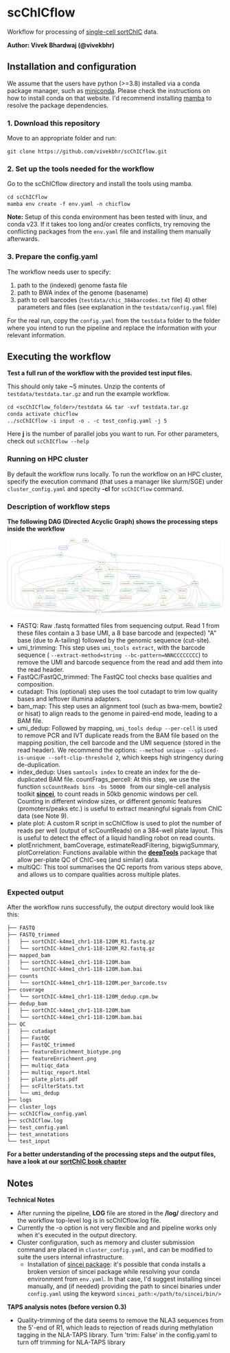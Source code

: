# scChICflow

Workflow for processing of [single-cell sortChIC](https://www.ncbi.nlm.nih.gov/pmc/articles/PMC9925381/) data.

**Author: Vivek Bhardwaj (@vivekbhr)**

## Installation and configuration

We assume that the users have python (>=3.8) installed via a conda package manager, such as [miniconda](https://docs.conda.io/en/latest/miniconda.html). Please check the instructions on how to install conda on that website. I'd recommend installing [mamba](https://anaconda.org/conda-forge/mamba) to resolve the package dependencies.


### 1. Download this repository

Move to an appropriate folder and run:

```
git clone https://github.com/vivekbhr/scChICflow.git
```

### 2. Set up the tools needed for the workflow

Go to the scChICflow directory and install the tools using mamba.

```
cd scChICflow
mamba env create -f env.yaml -n chicflow
```

**Note:** Setup of this conda environment has been tested with linux, and conda v23. If it takes too long and/or creates conflicts, try removing the conflicting packages from the `env.yaml` file and installing them manually afterwards.


### 3. Prepare the config.yaml

The workflow needs user to specify:

  1) path to the (indexed) genome fasta file
  2) path to BWA index of the genome (basename)
  3) path to  cell barcodes (`testdata/chic_384barcodes.txt` file)
	4) other parameters and files (see explanation in the `testdata/config.yaml` file)

For the real run, copy the `config.yaml` from the `testdata` folder to the folder where you intend to run the pipeline and replace the information with your relevant information.


## Executing the workflow

**Test a full run of the workflow with the provided test input files.**

This should only take ~5 minutes. Unzip the contents of `testdata/testdata.tar.gz` and run the example workflow.

```
cd <scChICflow_folder>/testdata && tar -xvf testdata.tar.gz
conda activate chicflow
../scChICflow -i input -o . -c test_config.yaml -j 5
```

Here **j** is the number of parallel jobs you want to run. For other parameters, check out `scChICflow --help`

### Running on HPC cluster

By default the workflow runs locally. To run the workflow on an HPC cluster, specify the execution command (that uses a manager like slurm/SGE) under `cluster_config.yaml` and specity **-cl** for `scChICflow` command.


### Description of workflow steps

**The following DAG (Directed Acyclic Graph) shows the processing steps inside the workflow**

![DAG](./dag.png)

 - FASTQ: Raw .fastq formatted files from sequencing output. Read 1 from these files contain a 3 base UMI, a 8 base barcode and (expected) "A" base (due to A-tailing) followed by the genomic sequence (cut-site).
 - umi_trimming: This step uses `umi_tools extract`, with the barcode sequence ( `--extract-method=string --bc-pattern=NNNCCCCCCCC`) to remove the UMI and barcode sequence from the read and add them into the read header.
 - FastQC/FastQC_trimmed: The FastQC tool checks base qualities and composition.
 - cutadapt: This (optional) step uses the tool cutadapt to trim low quality bases and leftover illumina adapters.
 - bam_map: This step uses an alignment tool (such as bwa-mem, bowtie2 or hisat) to align reads to the genome in paired-end mode, leading to a BAM file.
 - umi_dedup: Followed by mapping, `umi_tools dedup --per-cell` is used to remove PCR and IVT duplicate reads from the BAM file based on the mapping position, the cell barcode and the UMI sequence (stored in the read header). We recommend the options: `--method unique --spliced-is-unique --soft-clip-threshold 2`, which keeps high stringency during de-duplication.
 - index_dedup: Uses `samtools index` to create an index for the de-duplicated BAM file.
countFrags_percell: At this step, we use the function `scCountReads bins -bs 50000 ` from our single-cell analysis toolkit [**sincei**](https://sincei.readthedocs.io/en/latest/), to count reads in 50kb genomic windows per cell. Counting in different window sizes, or different genomic features (promoters/peaks etc.) is useful to extract meaningful signals from ChIC data (see Note 9).
 - plate plot: A custom R script in scChICflow is used to plot the number of reads per well (output of scCountReads) on a 384-well plate layout. This is useful to detect the effect of a liquid handling robot on read counts.
 - plotEnrichment, bamCoverage, estimateReadFiltering, bigwigSummary, plotCorrelation: Functions available within the [**deepTools**](https://deeptools.readthedocs.io/en/develop/) package that allow per-plate QC of ChIC-seq (and similar) data.
 - multiQC: This tool summarises the QC reports from various steps above, and allows us to compare qualities across multiple plates.


### Expected output

After the workflow runs successfully, the output directory would look like this:

```
├── FASTQ
├── FASTQ_trimmed
│   ├── sortChIC-k4me1_chr1-118-120M_R1.fastq.gz
│   └── sortChIC-k4me1_chr1-118-120M_R2.fastq.gz
├── mapped_bam
│   ├── sortChIC-k4me1_chr1-118-120M.bam
│   └── sortChIC-k4me1_chr1-118-120M.bam.bai
├── counts
│   └── sortChIC-k4me1_chr1-118-120M.per_barcode.tsv
├── coverage
│   └── sortChIC-k4me1_chr1-118-120M_dedup.cpm.bw
├── dedup_bam
│   ├── sortChIC-k4me1_chr1-118-120M.bam
│   └── sortChIC-k4me1_chr1-118-120M.bam.bai
├── QC
│   ├── cutadapt
│   ├── FastQC
│   ├── FastQC_trimmed
│   ├── featureEnrichment_biotype.png
│   ├── featureEnrichment.png
│   ├── multiqc_data
│   ├── multiqc_report.html
│   ├── plate_plots.pdf
│   ├── scFilterStats.txt
│   └── umi_dedup
├── logs
├── cluster_logs
├── scChICflow_config.yaml
├── scChICflow.log
├── test_config.yaml
├── test_annotations
└── test_input

```

**For a better understanding of the processing steps and the output files, have a look at our [sortChIC book chapter]()**

## Notes

**Technical Notes**

  - After running the pipeline, **LOG** file are stored in the **<output>/log/** directory and the workflow top-level log is in scChICflow.log file.
  - Currently the -o option is not very flexible and and pipeline works only when it's executed in the output directory.
  - Cluster configuration, such as memory and cluster submission command are placed in `cluster_config.yaml`, and can be modified to suite the users internal infrastructure.
	- Installation of [sincei package](https://sincei.readthedocs.io/en/latest/): it's possible that conda installs a broken version of sincei package while resolving your conda environment from `env.yaml`. In that case, I'd suggest installing sincei manually, and (if needed) providing the path to sincei binaries under `config.yaml` using the keyword `sincei_path:</path/to/sincei/bin/>`


**TAPS analysis notes (before version 0.3)**
  - Quality-trimming of the data seems to remove the NLA3 sequences from the 5'-end of R1, which leads to
    rejection of reads during methylation tagging in the NLA-TAPS library. Turn 'trim: False' in the config.yaml to
    turn off trimming for NLA-TAPS library
